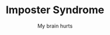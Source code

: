 ---
layout: post
title:  "Imposter Syndrome"
subtitle: "My brain hurts"
permalink: /posts/imposter-syndrome/
header-img: images/posts/bookstore.jpg
---